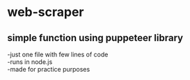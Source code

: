 # web-scraper

## simple function using puppeteer library

-just one file with few lines of code\
-runs in node.js\
-made for practice purposes
